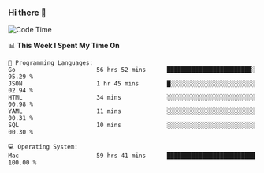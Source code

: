 ### Hi there 👋

<!--
**CrazyCollin/crazycollin** is a ✨ _special_ ✨ repository because its `README.md` (this file) appears on your GitHub profile.

Here are some ideas to get you started:

- 🔭 I’m currently working on ...
- 🌱 I’m currently learning ...
- 👯 I’m looking to collaborate on ...
- 🤔 I’m looking for help with ...
- 💬 Ask me about ...
- 📫 How to reach me: ...
- 😄 Pronouns: ...
- ⚡ Fun fact: ...
-->

<!--START_SECTION:waka-->
![Code Time](http://img.shields.io/badge/Code%20Time-3%2C395%20hrs%2049%20mins-blue)

📊 **This Week I Spent My Time On** 

```text
💬 Programming Languages: 
Go                       56 hrs 52 mins      ████████████████████████░   95.29 % 
JSON                     1 hr 45 mins        █░░░░░░░░░░░░░░░░░░░░░░░░   02.94 % 
HTML                     34 mins             ░░░░░░░░░░░░░░░░░░░░░░░░░   00.98 % 
YAML                     11 mins             ░░░░░░░░░░░░░░░░░░░░░░░░░   00.31 % 
SQL                      10 mins             ░░░░░░░░░░░░░░░░░░░░░░░░░   00.30 % 

💻 Operating System: 
Mac                      59 hrs 41 mins      █████████████████████████   100.00 % 
```


<!--END_SECTION:waka-->
